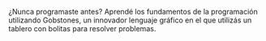 ¿Nunca programaste antes? Aprendé los fundamentos de la programación utilizando Gobstones, un innovador lenguaje gráfico en el que utilizás un tablero con bolitas para resolver problemas.